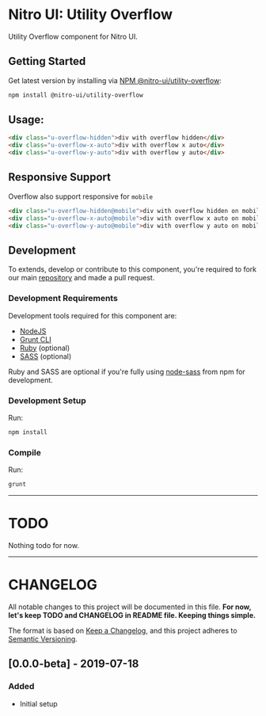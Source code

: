 # Nitro UI: Utility Overflow

Utility Overflow component for Nitro UI.

## Getting Started

Get latest version by installing via [NPM @nitro-ui/utility-overflow](https://www.npmjs.com/package/@nitro-ui/utility-overflow):

```sh
npm install @nitro-ui/utility-overflow
```

## Usage:

```html
<div class="u-overflow-hidden">div with overflow hidden</div>
<div class="u-overflow-x-auto">div with overflow x auto</div>
<div class="u-overflow-y-auto">div with overflow y auto</div>
```


## Responsive Support

Overflow also support responsive for `mobile`

```html
<div class="u-overflow-hidden@mobile">div with overflow hidden on mobile</div>
<div class="u-overflow-x-auto@mobile">div with overflow x auto on mobile</div>
<div class="u-overflow-y-auto@mobile">div with overflow y auto on mobile</div>
```


## Development

To extends, develop or contribute to this component, you're required to fork our main [repository](https://github.com/icarasia-engineering/nitro-ui) and made a pull request.

### Development Requirements

Development tools required for this component are:

- [NodeJS](https://nodejs.org/en/)
- [Grunt CLI](https://gruntjs.com)
- [Ruby](https://www.ruby-lang.org/en/) (optional)
- [SASS](https://sass-lang.com) (optional)

Ruby and SASS are optional if you're fully using [node-sass](https://github.com/sass/node-sass) from npm for development.

### Development Setup

Run:

```sh
npm install
```

### Compile

Run:

```sh
grunt
```
---

# TODO

Nothing todo for now.

---

# CHANGELOG

All notable changes to this project will be documented in this file. **For now, let's keep TODO and CHANGELOG in README file. Keeping things simple.**

The format is based on [Keep a Changelog](https://keepachangelog.com/en/1.0.0/),
and this project adheres to [Semantic Versioning](https://semver.org/spec/v2.0.0.html).

## [0.0.0-beta] - 2019-07-18
### Added
- Initial setup
